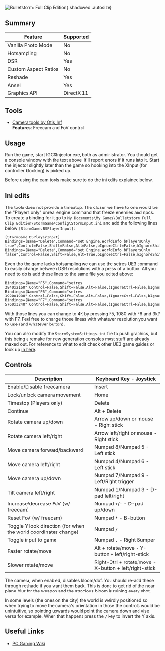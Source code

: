 ![Bulletstorm: Full Clip Edition](Images/bulletstorm.png "Shot by Originalnicodr"){.shadowed .autosize}
 
## Summary
 
Feature | Supported
--|--
Vanilla Photo Mode | No
Hotsampling | No
DSR | Yes
Custom Aspect Ratios | No
Reshade | Yes
Ansel | Yes
Graphics API | DirectX 11
 
## Tools
 
* [Camera tools by Otis_Inf](https://www.patreon.com/Otis_Inf)  
**Features**: Freecam and FoV control

## Usage

Run the game, start IGCSInjector.exe, both as administrator. You should get a console window with the text above. It'll report errors if it runs into it. Start the injector slightly later than the game so hooking into the XInput (for controller blocking) is picked up.

Before using the cam tools make sure to do the ini edits explained below.

## Ini edits
The tools does not provide a timestop. The closer we have to one would be the "Players only" unreal engine command that freeze enemies and npcs. To create a binding for it go to `My Documents\My Games\Bulletstorm Full Clip Edition\StormGame\Config\StormInput.ini` and add the following lines below `[StormGame.BSPlayerInput]`:

```
[StormGame.BSPlayerInput]
Bindings=(Name="Delete",Command="set Engine.WorldInfo bPlayersOnly true",Control=False,Shift=False,Alt=False,bIgnoreCtrl=False,bIgnoreShift=False,bIgnoreAlt=False)
Bindings=(Name="Delete",Command="set Engine.WorldInfo bPlayersOnly false",Control=False,Shift=False,Alt=True,bIgnoreCtrl=False,bIgnoreShift=False,bIgnoreAlt=False)
```

Even tho the game lacks hotsampling we can use the setres UE3 command to easily change between DSR resolutions with a press of a button. All you need to do is add these lines to the same file you edited above:

```
Bindings=(Name="F5",Command="setres 3840x2160",Control=False,Shift=False,Alt=False,bIgnoreCtrl=False,bIgnoreShift=False,bIgnoreAlt=False)
Bindings=(Name="F6",Command="setres 1920x1080",Control=False,Shift=False,Alt=False,bIgnoreCtrl=False,bIgnoreShift=False,bIgnoreAlt=False)
Bindings=(Name="F7",Command="setres 5760x3240",Control=False,Shift=False,Alt=False,bIgnoreCtrl=False,bIgnoreShift=False,bIgnoreAlt=False)
```

With those lines you can change to 4K by pressing F5, 1080 with F6 and 3k? with F7. Feel free to change those lineas with whatever resolution you want to use (and whatever button).

You can also modify the `StormSystemSettings.ini` file to push graphics, but this being a remake for new generation consoles most stuff are already maxed out. For reference to what to edit check other UE3 game guides or look up [in here](https://web.archive.org/web/20180101115845/http://deadendthrills.com/forum/discussion/248/ue3-engine-tweak-questions).

## Controls

Description | Keyboard Key - Joystick
--|--
Enable/Disable freecamera | Insert
Lock/unlock camera movement | Home
Timestop (Players only) | Delete
Continue | Alt + Delete 
Rotate camera up/down | Arrow up/down or mouse - Right stick     
Rotate camera left/right | Arrow left/right or mouse - Right stick
Move camera forward/backward | Numpad 8/Numpad 5 - Left stick          
Move camera left/right | Numpad 4/Numpad 6 - Left stick          
Move camera up/down | Numpad 7/Numpad 9 - Left/Right trigger      
Tilt camera left/right | Numpad 1/Numpad 3 - D-pad left/right
Increase/decrease FoV (w/ freecam) | Numpad `+`/`-` - D-pad up/down           
Reset FoV (w/ freecam) | Numpad `*` - B-button
Toggle Y look direction (for when the world coordinates change) | Numpad `/`
Toggle input to game | Numpad `.` - Right Bumper   
Faster rotate/move | Alt + rotate/move - Y-button + left/right-stick 
Slower rotate/move | Right-Ctrl + rotate/move - X-button + left/right-stick      

The camera, when enabled, disables bloom/dof. You should re-add these through reshade if you want them back. This is done to get rid of the near plane blur for the weapon and the atrocious bloom is ruining every shot.

In some levels (the ones on the city) the world is weirdly positioned so when trying to move the camera's orientation in those the controls would be unintuitive, so pointing upwards would point the camera down and vise versa for example. When that happens press the `/` key to invert the Y axis.


## Useful Links
 
* [PC Gaming Wiki](https://www.pcgamingwiki.com/wiki/Bulletstorm:_Full_Clip_Edition)